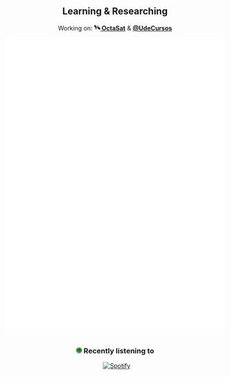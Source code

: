 <div align="center">
  <h2> Learning & Researching </h2>
  <p>Working on: <b><a href="https://octaaerospace.com/"><img height="14" width="14" src="https://raw.githubusercontent.com/CxrlosKenobi/CxrlosKenobi/main/assets/icons/satellite_icon.png"/> OctaSat</a></b> & <b><a href="https://github.com/CxrlosKenobi/udecursos">@UdeCursos</a></b></p>
  <img src="github-metrics.svg" alt="Cool metrics"/>
<h3> <img height="14" width="14" src="https://raw.githubusercontent.com/CxrlosKenobi/CxrlosKenobi/main/assets/icons/spotify-icon.png"/>  Recently listening to </h3>
<tr>
  
&nbsp; [![Spotify](https://cxrloskenobi.vercel.app/api/spotify)](https://open.spotify.com/user/ocpp3ci0zx29f9x2321yjlgrc)
<td>
</div>
